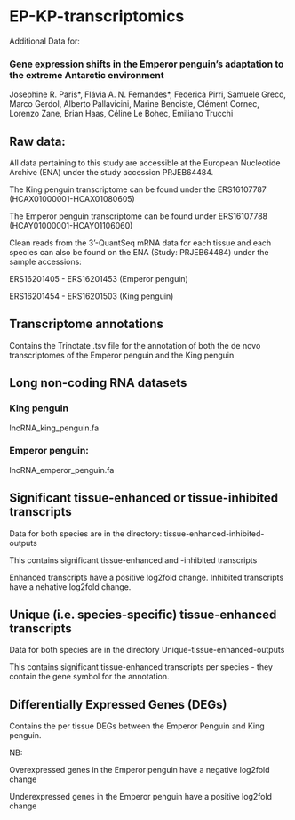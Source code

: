 # EP-KP-transcriptomics

Additional Data for: 

### Gene expression shifts in the Emperor penguin’s adaptation to the extreme Antarctic environment

Josephine R. Paris*, Flávia A. N. Fernandes*, Federica Pirri, Samuele Greco, Marco Gerdol, Alberto Pallavicini, Marine Benoiste, Clément Cornec, Lorenzo Zane, Brian Haas, Céline Le Bohec, Emiliano Trucchi


## Raw data:
All data pertaining to this study are accessible at the European Nucleotide Archive (ENA) under the study accession PRJEB64484.

The King penguin transcriptome can be found under the ERS16107787 (HCAX01000001-HCAX01080605)

The Emperor penguin transcriptome can be found under ERS16107788 (HCAY01000001-HCAY01106060)

Clean reads from the 3’-QuantSeq mRNA data for each tissue and each species can also be found on the ENA (Study: PRJEB64484) under the sample accessions:

ERS16201405 - ERS16201453 (Emperor penguin)

ERS16201454 - ERS16201503 (King penguin)

## Transcriptome annotations

Contains the Trinotate .tsv file for the annotation of both the de novo transcriptomes of the Emperor penguin and the King penguin

## Long non-coding RNA datasets
### King penguin
lncRNA_king_penguin.fa
### Emperor penguin: 
lncRNA_emperor_penguin.fa

## Significant tissue-enhanced or tissue-inhibited transcripts 
Data for both species are in the directory: tissue-enhanced-inhibited-outputs

This contains significant tissue-enhanced and -inhibited transcripts

Enhanced transcripts have a positive log2fold change. Inhibited transcripts have a nehative log2fold change.

## Unique (i.e. species-specific) tissue-enhanced transcripts

Data for both species are in the directory Unique-tissue-enhanced-outputs

This contains significant tissue-enhanced transcripts per species - they contain the gene symbol for the annotation.

## Differentially Expressed Genes (DEGs)

Contains the per tissue DEGs between the Emperor Penguin and King penguin. 

NB:

Overexpressed genes in the Emperor penguin have a negative log2fold change

Underexpressed genes in the Emperor penguin have a positive log2fold change

